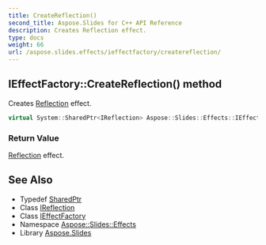 ```yaml
---
title: CreateReflection()
second_title: Aspose.Slides for C++ API Reference
description: Creates Reflection effect.
type: docs
weight: 66
url: /aspose.slides.effects/ieffectfactory/createreflection/
---
```

## IEffectFactory::CreateReflection() method


Creates [Reflection](../../reflection/) effect.

```cpp
virtual System::SharedPtr<IReflection> Aspose::Slides::Effects::IEffectFactory::CreateReflection()=0
```


### Return Value

[Reflection](../../reflection/) effect.

## See Also

* Typedef [SharedPtr](../../../system/sharedptr/)
* Class [IReflection](../../ireflection/)
* Class [IEffectFactory](../)
* Namespace [Aspose::Slides::Effects](../../)
* Library [Aspose.Slides](../../../)